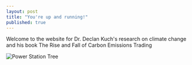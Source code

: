 ```yaml
---
layout: post
title: "You're up and running!"
published: true
---
```



Welcome to the website for Dr. Declan Kuch's research on climate change and his book The Rise and Fall of Carbon Emissions Trading

![Power Station Tree]({{site.baseurl}}/https://farm6.staticflickr.com/5578/14263667690_edb06777b3_b.jpg)
